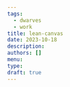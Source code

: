 ```yaml
---
tags:
  - dwarves
  - work
title: lean-canvas
date: 2023-10-18
description: 
authors: []
menu: 
type:
draft: true
---
```


